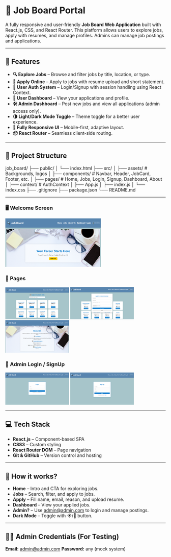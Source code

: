 # 💼 Job Board Portal

A fully responsive and user-friendly **Job Board Web Application** built with React.js, CSS, and React Router. This platform allows users to explore jobs, apply with resumes, and manage profiles. Admins can manage job postings and applications.

---

## 🚀 Features

- **🔍 Explore Jobs** – Browse and filter jobs by title, location, or type.
- **📝 Apply Online** – Apply to jobs with resume upload and short statement.
- **🔐 User Auth System** – Login/Signup with session handling using React Context.
- **👤 User Dashboard** – View your applications and profile.
- **🛠️ Admin Dashboard** – Post new jobs and view all applications (admin access only).
- **🌗 Light/Dark Mode Toggle** – Theme toggle for a better user experience.
- **📱 Fully Responsive UI** – Mobile-first, adaptive layout.
- **📦 React Router** – Seamless client-side routing.

---

## 📁 Project Structure

job_board/
├── public/
│   └── index.html
├── src/
│   ├── assets/      # Backgrounds, logos
│   ├── components/  # Navbar, Header, JobCard, Footer, etc.
│   ├── pages/       # Home, Jobs, Login, Signup, Dashboard, About
│   ├── context/     # AuthContext
│   ├── App.js
│   ├── index.js
│   └── index.css
├── .gitignore
├── package.json
└── README.md 

---

### 🖥️ Welcome Screen
<img src="img/Home.png" width="300" />

### 📌 Pages
<img src="img/Jobs.png" width="200" />
<img src="img/Apply.png" width="200" />
<img src="img/About.png" width="200" />

### 📌 Admin LogIn / SignUp
<img src="img/LogIn.png" width="200" />
<img src="img/SignUp.png" width="200" />

---

## 💻 Tech Stack

- **React.js** – Component-based SPA
- **CSS3** – Custom styling
- **React Router DOM** – Page navigation
- **Git & GitHub** – Version control and hosting

---

## 🧠 How it works?

- **Home** – Intro and CTA for exploring jobs.
- **Jobs** – Search, filter, and apply to jobs.
- **Apply** – Fill name, email, reason, and upload resume.
- **Dashboard** – View your applied jobs.
- **Admin?** – Use admin@admin.com to login and manage postings.
- **Dark Mode** – Toggle with ☀️/🌙 button.

---

## 👩‍💼 Admin Credentials (For Testing)

**Email:** admin@admin.com
**Password:** any (mock system)

